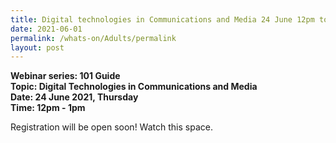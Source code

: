 ```yaml
---
title: Digital technologies in Communications and Media 24 June 12pm to 1pm
date: 2021-06-01
permalink: /whats-on/Adults/permalink
layout: post
---
```

**Webinar series: 101 Guide </br>
Topic: Digital Technologies in Communications and Media</br> 
Date: 24 June 2021, Thursday</br>
Time: 12pm - 1pm**

Registration will be open soon! Watch this space.